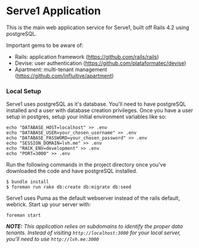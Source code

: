 # Serve1 Application

This is the main web application service for Serve1, built off Rails 4.2 using postgreSQL.

Important gems to be aware of:
- Rails: application framework (https://github.com/rails/rails)
- Devise: user authentication (https://github.com/plataformatec/devise)
- Apartment: multi-tenant management (https://github.com/influitive/apartment)

### Local Setup

Serve1 uses postgreSQL as it's database. You'll need to have postgreSQL installed and a user with database creation privileges.
Once you have a user setup in postgres, setup your initial environment variables like so:

```
echo "DATABASE_HOST=localhost" >> .env
echo "DATABASE_USER=your_chosen_username" >> .env
echo "DATABASE_PASSWORD=your_chosen_password" >> .env
echo "SESSION_DOMAIN=lvh.me" >> .env
echo "RACK_ENV=development" >> .env
echo "PORT=3000" >> .env
```

Run the following commands in the project directory once you've downloaded the code and have postgreSQL installed.

```
$ bundle install
$ foreman run rake db:create db:migrate db:seed
```

Serve1 uses Puma as the default webserver instead of the rails default, webrick. Start up your server with:

```
foreman start
```

_**NOTE:** This application relies on subdomains to identify the proper data tenants. Instead of visiting `http://localhost:3000` for your local server, you'll need to use `http://lvh.me:3000`_
